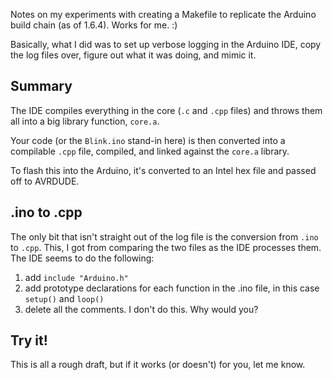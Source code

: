 Notes on my experiments with creating a Makefile to replicate the Arduino build chain (as of 1.6.4).  Works for me.  :)

Basically, what I did was to set up verbose logging in the Arduino IDE, copy the log files over, figure out what it was doing, and mimic it.


## Summary 

The IDE compiles everything in the core (`.c` and `.cpp` files) and throws them all into a big library function, `core.a`.

Your code (or the `Blink.ino` stand-in here) is then converted into a compilable `.cpp` file, compiled, and linked against the `core.a` library.  

To flash this into the Arduino, it's converted to an Intel hex file and passed off to AVRDUDE.


## .ino to .cpp

The only bit that isn't straight out of the log file is the conversion from `.ino` to `.cpp`.  This, I got from comparing the two files as the IDE processes them.  The IDE seems to do the following:

1. add `include "Arduino.h"`
2. add prototype declarations for each function in the .ino file, in this case `setup()` and `loop()`  
3. delete all the comments.  I don't do this.  Why would you?

## Try it!

This is all a rough draft, but if it works (or doesn't) for you, let me know.  


